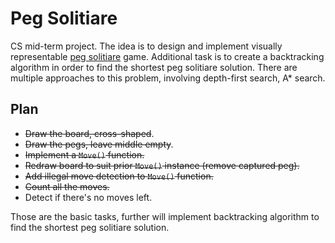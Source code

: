 # Peg Solitiare

CS mid-term project. The idea is to design and implement visually representable [peg solitiare](https://en.wikipedia.org/wiki/Peg_solitaire) game.
Additional task is to create a backtracking algorithm in order to find the shortest peg solitiare solution.
There are multiple approaches to this problem, involving depth-first search, A* search.


## Plan

* ~~Draw the board, cross-shaped~~.
* ~~Draw the pegs, leave middle empty~~.
* ~~Implement a `Move()` function.~~
* ~~Redraw board to suit prior `Move()` instance (remove captured peg).~~
* ~~Add illegal move detection to `Move()` function.~~
* ~~Count all the moves.~~
* Detect if there's no moves left.

Those are the basic tasks, further will implement backtracking algorithm to find the shortest peg solitiare solution.
